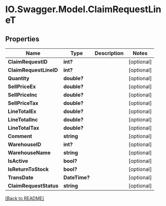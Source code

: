 # IO.Swagger.Model.ClaimRequestLineT
## Properties

Name | Type | Description | Notes
------------ | ------------- | ------------- | -------------
**ClaimRequestID** | **int?** |  | [optional] 
**ClaimRequestLineID** | **int?** |  | [optional] 
**Quantity** | **double?** |  | [optional] 
**SellPriceEx** | **double?** |  | [optional] 
**SellPriceInc** | **double?** |  | [optional] 
**SellPriceTax** | **double?** |  | [optional] 
**LineTotalEx** | **double?** |  | [optional] 
**LineTotalInc** | **double?** |  | [optional] 
**LineTotalTax** | **double?** |  | [optional] 
**Comment** | **string** |  | [optional] 
**WarehouseID** | **int?** |  | [optional] 
**WarehouseName** | **string** |  | [optional] 
**IsActive** | **bool?** |  | [optional] 
**IsReturnToStock** | **bool?** |  | [optional] 
**TransDate** | **DateTime?** |  | [optional] 
**ClaimRequestStatus** | **string** |  | [optional] 

 [[Back to README]](../README.md)

